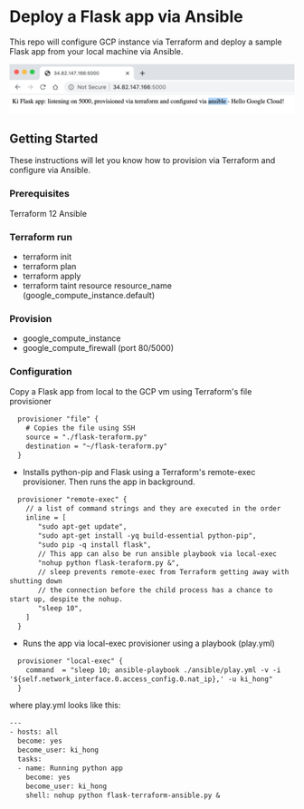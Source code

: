 # Deploy a Flask app via Ansible

This repo will configure GCP instance via Terraform and deploy a sample Flask app from your local machine via Ansible.


![Output](https://github.com/Einsteinish/GCP-MyLab-Samples/blob/master/terraform-ansible-gcp-flask/terraform-ansible-flask.png)



## Getting Started

These instructions will let you know how to provision via Terraform and configure via Ansible. 

### Prerequisites

Terraform 12 
Ansible

### Terraform run
* terraform init
* terraform plan
* terraform apply
* terraform taint resource resource_name (google_compute_instance.default) 

### Provision
* google_compute_instance
* google_compute_firewall (port 80/5000)

### Configuration
Copy a Flask app from local to the GCP vm using Terraform's file provisioner

```
  provisioner "file" {
    # Copies the file using SSH
    source = "./flask-teraform.py"
    destination = "~/flask-teraform.py"
  }
```

* Installs python-pip and Flask using a Terraform's remote-exec provisioner. Then runs the app in background.

```
  provisioner "remote-exec" {
    // a list of command strings and they are executed in the order 
    inline = [
       "sudo apt-get update",
       "sudo apt-get install -yq build-essential python-pip",
       "sudo pip -q install flask",
       // This app can also be run ansible playbook via local-exec 
       "nohup python flask-teraform.py &",
       // sleep prevents remote-exec from Terraform getting away with shutting down 
       // the connection before the child process has a chance to start up, despite the nohup.
       "sleep 10",
    ]
  }
```

* Runs the app via local-exec provisioner using a playbook (play.yml)
```
  provisioner "local-exec" {
    command  = "sleep 10; ansible-playbook ./ansible/play.yml -v -i '${self.network_interface.0.access_config.0.nat_ip},' -u ki_hong"
  }
```

where play.yml looks like this:

```
---
- hosts: all
  become: yes
  become_user: ki_hong
  tasks:     
  - name: Running python app
    become: yes
    become_user: ki_hong
    shell: nohup python flask-terraform-ansible.py &
```
